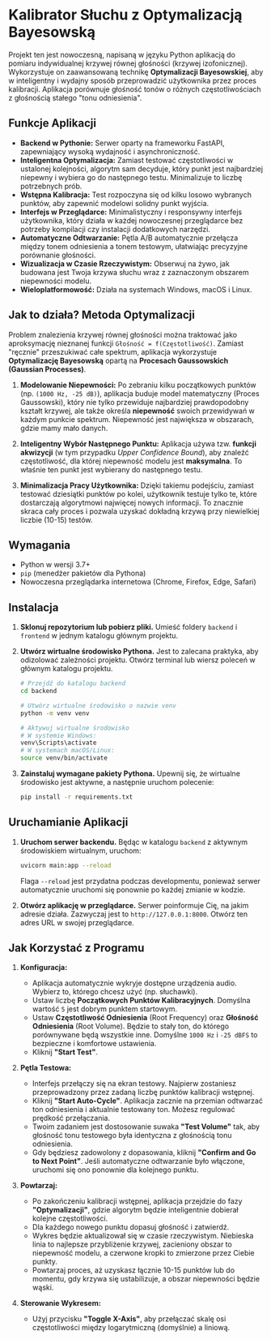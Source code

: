 # Kalibrator Słuchu z Optymalizacją Bayesowską

Projekt ten jest nowoczesną, napisaną w języku Python aplikacją do pomiaru indywidualnej krzywej równej głośności (krzywej izofonicznej). Wykorzystuje on zaawansowaną technikę **Optymalizacji Bayesowskiej**, aby w inteligentny i wydajny sposób przeprowadzić użytkownika przez proces kalibracji. Aplikacja porównuje głośność tonów o różnych częstotliwościach z głośnością stałego "tonu odniesienia".

## Funkcje Aplikacji

- **Backend w Pythonie:** Serwer oparty na frameworku FastAPI, zapewniający wysoką wydajność i asynchroniczność.
- **Inteligentna Optymalizacja:** Zamiast testować częstotliwości w ustalonej kolejności, algorytm sam decyduje, który punkt jest najbardziej niepewny i wybiera go do następnego testu. Minimalizuje to liczbę potrzebnych prób.
- **Wstępna Kalibracja:** Test rozpoczyna się od kilku losowo wybranych punktów, aby zapewnić modelowi solidny punkt wyjścia.
- **Interfejs w Przeglądarce:** Minimalistyczny i responsywny interfejs użytkownika, który działa w każdej nowoczesnej przeglądarce bez potrzeby kompilacji czy instalacji dodatkowych narzędzi.
- **Automatyczne Odtwarzanie:** Pętla A/B automatycznie przełącza między tonem odniesienia a tonem testowym, ułatwiając precyzyjne porównanie głośności.
- **Wizualizacja w Czasie Rzeczywistym:** Obserwuj na żywo, jak budowana jest Twoja krzywa słuchu wraz z zaznaczonym obszarem niepewności modelu.
- **Wieloplatformowość:** Działa na systemach Windows, macOS i Linux.

## Jak to działa? Metoda Optymalizacji

Problem znalezienia krzywej równej głośności można traktować jako aproksymację nieznanej funkcji `Głośność = f(Częstotliwość)`. Zamiast "ręcznie" przeszukiwać całe spektrum, aplikacja wykorzystuje **Optymalizację Bayesowską** opartą na **Procesach Gaussowskich (Gaussian Processes)**.

1.  **Modelowanie Niepewności:** Po zebraniu kilku początkowych punktów (np. `(1000 Hz, -25 dB)`), aplikacja buduje model matematyczny (Proces Gaussowski), który nie tylko przewiduje najbardziej prawdopodobny kształt krzywej, ale także określa **niepewność** swoich przewidywań w każdym punkcie spektrum. Niepewność jest największa w obszarach, gdzie mamy mało danych.

2.  **Inteligentny Wybór Następnego Punktu:** Aplikacja używa tzw. **funkcji akwizycji** (w tym przypadku *Upper Confidence Bound*), aby znaleźć częstotliwość, dla której niepewność modelu jest **maksymalna**. To właśnie ten punkt jest wybierany do następnego testu.

3.  **Minimalizacja Pracy Użytkownika:** Dzięki takiemu podejściu, zamiast testować dziesiątki punktów po kolei, użytkownik testuje tylko te, które dostarczają algorytmowi najwięcej nowych informacji. To znacznie skraca cały proces i pozwala uzyskać dokładną krzywą przy niewielkiej liczbie (10-15) testów.

## Wymagania

- Python w wersji 3.7+
- `pip` (menedżer pakietów dla Pythona)
- Nowoczesna przeglądarka internetowa (Chrome, Firefox, Edge, Safari)

## Instalacja

1.  **Sklonuj repozytorium lub pobierz pliki.**
    Umieść foldery `backend` i `frontend` w jednym katalogu głównym projektu.

2.  **Utwórz wirtualne środowisko Pythona.**
    Jest to zalecana praktyka, aby odizolować zależności projektu. Otwórz terminal lub wiersz poleceń w głównym katalogu projektu.

    ```bash
    # Przejdź do katalogu backend
    cd backend

    # Utwórz wirtualne środowisko o nazwie venv
    python -m venv venv

    # Aktywuj wirtualne środowisko
    # W systemie Windows:
    venv\Scripts\activate
    # W systemach macOS/Linux:
    source venv/bin/activate
    ```

3.  **Zainstaluj wymagane pakiety Pythona.**
    Upewnij się, że wirtualne środowisko jest aktywne, a następnie uruchom polecenie:

    ```bash
    pip install -r requirements.txt
    ```

## Uruchamianie Aplikacji

1.  **Uruchom serwer backendu.**
    Będąc w katalogu `backend` z aktywnym środowiskiem wirtualnym, uruchom:

    ```bash
    uvicorn main:app --reload
    ```
    Flaga `--reload` jest przydatna podczas developmentu, ponieważ serwer automatycznie uruchomi się ponownie po każdej zmianie w kodzie.

2.  **Otwórz aplikację w przeglądarce.**
    Serwer poinformuje Cię, na jakim adresie działa. Zazwyczaj jest to `http://127.0.0.1:8000`. Otwórz ten adres URL w swojej przeglądarce.

## Jak Korzystać z Programu

1.  **Konfiguracja:**
    - Aplikacja automatycznie wykryje dostępne urządzenia audio. Wybierz to, którego chcesz użyć (np. słuchawki).
    - Ustaw liczbę **Początkowych Punktów Kalibracyjnych**. Domyślna wartość `5` jest dobrym punktem startowym.
    - Ustaw **Częstotliwość Odniesienia** (Root Frequency) oraz **Głośność Odniesienia** (Root Volume). Będzie to stały ton, do którego porównywane będą wszystkie inne. Domyślne `1000 Hz` i `-25 dBFS` to bezpieczne i komfortowe ustawienia.
    - Kliknij **"Start Test"**.

2.  **Pętla Testowa:**
    - Interfejs przełączy się na ekran testowy. Najpierw zostaniesz przeprowadzony przez zadaną liczbę punktów kalibracji wstępnej.
    - Kliknij **"Start Auto-Cycle"**. Aplikacja zacznie na przemian odtwarzać ton odniesienia i aktualnie testowany ton. Możesz regulować prędkość przełączania.
    - Twoim zadaniem jest dostosowanie suwaka **"Test Volume"** tak, aby głośność tonu testowego była identyczna z głośnością tonu odniesienia.
    - Gdy będziesz zadowolony z dopasowania, kliknij **"Confirm and Go to Next Point"**. Jeśli automatyczne odtwarzanie było włączone, uruchomi się ono ponownie dla kolejnego punktu.

3.  **Powtarzaj:**
    - Po zakończeniu kalibracji wstępnej, aplikacja przejdzie do fazy **"Optymalizacji"**, gdzie algorytm będzie inteligentnie dobierał kolejne częstotliwości.
    - Dla każdego nowego punktu dopasuj głośność i zatwierdź.
    - Wykres będzie aktualizował się w czasie rzeczywistym. Niebieska linia to najlepsze przybliżenie krzywej, zacieniony obszar to niepewność modelu, a czerwone kropki to zmierzone przez Ciebie punkty.
    - Powtarzaj proces, aż uzyskasz łącznie 10-15 punktów lub do momentu, gdy krzywa się ustabilizuje, a obszar niepewności będzie wąski.

4.  **Sterowanie Wykresem:**
    - Użyj przycisku **"Toggle X-Axis"**, aby przełączać skalę osi częstotliwości między logarytmiczną (domyślnie) a liniową.